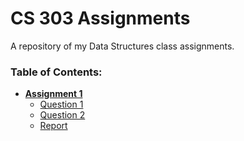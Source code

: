 # CS 303 Assignments
A repository of my Data Structures class assignments.

### Table of Contents:
* **[Assignment 1](Assignment%201)**
  * [Question 1](Assignment%201/Question%201)
  * [Question 2](Assignment%201/Question%202)
  * [Report](Assignment%201/report_1.md)
